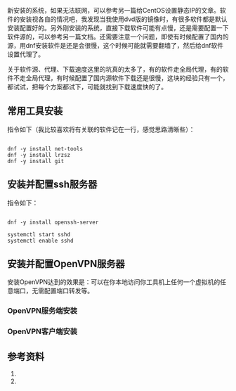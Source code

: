 新安装的系统，如果无法联网，可以参考另一篇给CentOS设置静态IP的文章。软件的安装视各自的情况吧，我发现当我使用dvd版的镜像时，有很多软件都是默认安装配置好的。另外刚安装的系统，直接下载软件可能有点慢，还是需要配置一下软件源的，可以参考另一篇文档。还需要注意一个问题，即使有时候配置了国内的源，用dnf安装软件是还是会很慢，这个时候可能就需要翻墙了，然后给dnf软件设置代理了。

关于软件源、代理、下载速度这里的坑真的太多了，有的软件走全局代理，有的软件不走全局代理，有时候配置了国内源软件下载还是很慢，这块的经验只有一个，都试试，把每个方案都试下，可能就找到下载速度快的了。

## 常用工具安装

指令如下（我比较喜欢将有关联的软件记在一行，感觉思路清晰些）：

~~~ shell

dnf -y install net-tools
dnf -y install lrzsz
dnf -y install git

~~~

## 安装并配置ssh服务器

指令如下：

~~~ shell

dnf -y install openssh-server

systemctl start sshd
systemctl enable sshd

~~~







## 安装并配置OpenVPN服务器

安装OpenVPN达到的效果是：可以在你本地访问你工具机上任何一个虚拟机的任意端口，无需配置端口转发等。

### OpenVPN服务端安装



### OpenVPN客户端安装



## 参考资料

1. []()
2. []()
